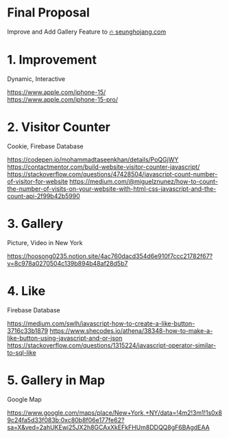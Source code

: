 # Final Proposal

Improve and Add Gallery Feature to <a href="https://seunghojang.web.app/">🔥 seunghojang.com</a>

# 1. Improvement

Dynamic, Interactive

https://www.apple.com/iphone-15/  
https://www.apple.com/iphone-15-pro/

# 2. Visitor Counter

Cookie, Firebase Database

https://codepen.io/mohammadtaseenkhan/details/PoQGjWY
https://contactmentor.com/build-website-visitor-counter-javascript/
https://stackoverflow.com/questions/47428504/javascript-count-number-of-visitor-for-website
https://medium.com/@miguelznunez/how-to-count-the-number-of-visits-on-your-website-with-html-css-javascript-and-the-count-api-2f99b42b5990

# 3. Gallery

Picture, Video in New York

https://hoosong0235.notion.site/4ac760dacd354d6e910f7ccc21782f67?v=8c978a0270504c139b894b48af28d5b7

# 4. Like

Firebase Database

https://medium.com/swlh/javascript-how-to-create-a-like-button-3716c33b1879
https://www.shecodes.io/athena/38348-how-to-make-a-like-button-using-javascript-and-or-json
https://stackoverflow.com/questions/1315224/javascript-operator-similar-to-sql-like

# 5. Gallery in Map

Google Map

https://www.google.com/maps/place/New+York,+NY/data=!4m2!3m1!1s0x89c24fa5d33f083b:0xc80b8f06e177fe62?sa=X&ved=2ahUKEwi25JX2h8GCAxXkEFkFHUm8DDQQ8gF6BAgdEAA
